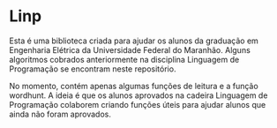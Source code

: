 # Linp

Esta é uma biblioteca criada para ajudar os alunos da graduação em Engenharia Elétrica da Universidade Federal do Maranhão. Alguns algoritmos cobrados anteriormente na disciplina Linguagem de Programação se encontram neste repositório.

No momento, contém apenas algumas funções de leitura e a função wordhunt. A ideia é que os alunos aprovados na cadeira Linguagem de Programação colaborem criando funções úteis para ajudar alunos que ainda não foram aprovados.